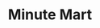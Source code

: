 ---
title: "Minute Mart"
url: /peoria/minute-mart-north-lake-pleasant-parkway/
shop: convenience
---